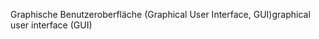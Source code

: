 <span data-ttu-id="74ba9-101">Graphische Benutzeroberfläche (Graphical User Interface, GUI)</span><span class="sxs-lookup"><span data-stu-id="74ba9-101">graphical user interface (GUI)</span></span>